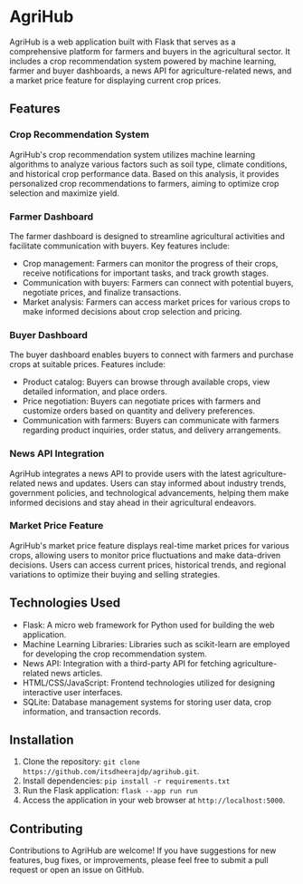 # AgriHub

AgriHub is a web application built with Flask that serves as a comprehensive platform for farmers and buyers in the agricultural sector. It includes a crop recommendation system powered by machine learning, farmer and buyer dashboards, a news API for agriculture-related news, and a market price feature for displaying current crop prices.

## Features

### Crop Recommendation System
AgriHub's crop recommendation system utilizes machine learning algorithms to analyze various factors such as soil type, climate conditions, and historical crop performance data. Based on this analysis, it provides personalized crop recommendations to farmers, aiming to optimize crop selection and maximize yield.

### Farmer Dashboard
The farmer dashboard is designed to streamline agricultural activities and facilitate communication with buyers. Key features include:
- Crop management: Farmers can monitor the progress of their crops, receive notifications for important tasks, and track growth stages.
- Communication with buyers: Farmers can connect with potential buyers, negotiate prices, and finalize transactions.
- Market analysis: Farmers can access market prices for various crops to make informed decisions about crop selection and pricing.

### Buyer Dashboard
The buyer dashboard enables buyers to connect with farmers and purchase crops at suitable prices. Features include:
- Product catalog: Buyers can browse through available crops, view detailed information, and place orders.
- Price negotiation: Buyers can negotiate prices with farmers and customize orders based on quantity and delivery preferences.
- Communication with farmers: Buyers can communicate with farmers regarding product inquiries, order status, and delivery arrangements.

### News API Integration
AgriHub integrates a news API to provide users with the latest agriculture-related news and updates. Users can stay informed about industry trends, government policies, and technological advancements, helping them make informed decisions and stay ahead in their agricultural endeavors.

### Market Price Feature
AgriHub's market price feature displays real-time market prices for various crops, allowing users to monitor price fluctuations and make data-driven decisions. Users can access current prices, historical trends, and regional variations to optimize their buying and selling strategies.

## Technologies Used
- Flask: A micro web framework for Python used for building the web application.
- Machine Learning Libraries: Libraries such as scikit-learn are employed for developing the crop recommendation system.
- News API: Integration with a third-party API for fetching agriculture-related news articles.
- HTML/CSS/JavaScript: Frontend technologies utilized for designing interactive user interfaces.
- SQLite: Database management systems for storing user data, crop information, and transaction records.

## Installation
1. Clone the repository:
   `git clone https://github.com/itsdheerajdp/agrihub.git`.
2. Install dependencies:
  `pip install -r requirements.txt`
3. Run the Flask application:
  `flask --app run run`
4. Access the application in your web browser at `http://localhost:5000`.

## Contributing
Contributions to AgriHub are welcome! If you have suggestions for new features, bug fixes, or improvements, please feel free to submit a pull request or open an issue on GitHub.

